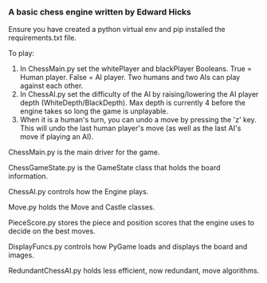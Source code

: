 ### A basic chess engine written by Edward Hicks

Ensure you have created a python virtual env and pip installed the requirements.txt file.

To play:
1) In ChessMain.py set the whitePlayer and blackPlayer Booleans.  True = Human player.  False = AI player.  Two humans and two AIs can play against each other.
2) In ChessAI.py set the difficulty of the AI by raising/lowering the AI player depth (WhiteDepth/BlackDepth).  Max depth is currently 4 before the engine takes so long the game is unplayable.
3) When it is a human's turn, you can undo a move by pressing the 'z' key.  This will undo the last human player's move (as well as the last AI's move if playing an AI).


ChessMain.py is the main driver for the game.

ChessGameState.py is the GameState class that holds the board information.

ChessAI.py controls how the Engine plays.

Move.py holds the Move and Castle classes.

PieceScore.py stores the piece and position scores that the engine uses to decide on the best moves.

DisplayFuncs.py controls how PyGame loads and displays the board and images.

RedundantChessAI.py holds less efficient, now redundant, move algorithms.



